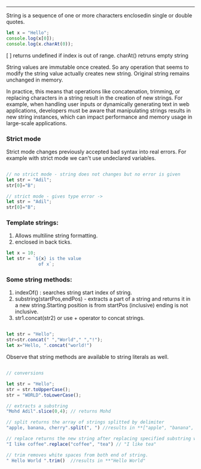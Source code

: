 
---

String is a sequence of one or more characters enclosedin single or double quotes.

```javascript
let x = "Hello";
console.log(x[0]);
console.log(x.charAt(0));
```

[ ] returns undefined if index is out of range.
charAt() retruns empty string

String values are immutable once created. So any operation that seems to modify the string value actually creates new string. Original string remains unchanged in memory.

In practice, this means that operations like concatenation, trimming, or replacing characters in a string result in the creation of new strings. For example, when handling user inputs or dynamically generating text in web applications, developers must be aware that manipulating strings results in new string instances, which can impact performance and memory usage in large-scale applications.

### Strict mode

Strict mode changes previously accepted bad syntax into real errors. For example with strict mode we can't use undeclared variables.

```javascript

// no strict mode - string does not changes but no error is given
let str = "Adil";
str[0]="B";

// strict mode - gives type error -> 
let str = "Adil";
str[0]="B";

```

### Template strings:

1. Allows multiline string formatting.
2. enclosed in back ticks.

```javascript
let x = 10;
let str = `${x} is the value 
			of x`;
```

### Some string methods:

1. indexOf() : searches string start index of string.
2. substring(startPos,endPos) - extracts a part of a string and returns it in a new string.Starting position is from startPos (inclusive) ending is not inclusive.
3. str1.concat(str2) or use + operator to concat strings.

```javascript

let str = "Hello";
str=str.concat(" ","World"," ","!");
let x="Hello, ".concat("world!")
```

Observe that string methods are available to string literals as well.

```javascript

// conversions

let str = "Hello";
str = str.toUpperCase();
str = "WORLD".toLowerCase();

// extracts a substring
"Mohd Adil".slice(0,4); // returns Mohd

// split returns the array of strings splitted by delimiter
"apple, banana, cherry".split(", ") //results in **["apple", "banana", "cherry"]

// replace returns the new string after replacing specified substring with new one 
"I like coffee".replace("coffee", "tea") // "I like tea"

// trim removes white spaces from both end of string.
" Hello World ".trim()  //results in **"Hello World"

```

